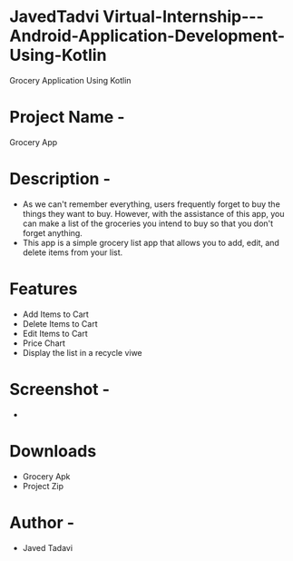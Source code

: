 # JavedTadvi Virtual-Internship---Android-Application-Development-Using-Kotlin
Grocery Application Using Kotlin 
# Project Name - 
Grocery App 
# Description - 
* As we can't remember everything, users frequently forget to buy the things they want to buy. However, with the assistance of this app, you can make a list of the groceries you intend to buy so that you don't forget anything. 
* This app is a simple grocery list app that allows you to add, edit, and delete items from your list. 
 # Features 
* Add Items to Cart 
* Delete Items to Cart 
* Edit Items to Cart 
* Price Chart 
* Display the list in a recycle viwe 
# Screenshot -
* 

# Downloads 
* Grocery Apk 
* Project Zip 
# Author - 
* Javed Tadavi 

